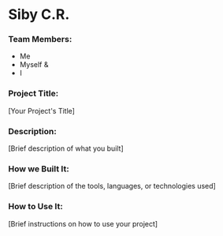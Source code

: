 # Siby C.R.

### Team Members:
- Me
- Myself &
- I

### Project Title:
[Your Project's Title]

### Description:
[Brief description of what you built]

### How we Built It:
[Brief description of the tools, languages, or technologies used]

### How to Use It:
[Brief instructions on how to use your project]
